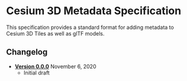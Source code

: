 # Cesium 3D Metadata Specification

This specification provides a standard format for adding metadata to Cesium 3D Tiles as well as glTF models.

## Changelog

* [**Version 0.0.0**](0.0.0/README.md) November 6, 2020
    * Initial draft
